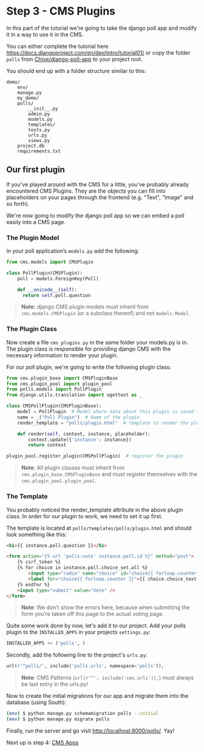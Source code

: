 Step 3 - CMS Plugins
====================

In this part of the tutorial we're going to take the django poll app and modify it in a way to use it in the CMS.

You can either complete the tutorial here <https://docs.djangoproject.com/en/dev/intro/tutorial01/> or copy the folder `polls` from [Chive/django-poll-app](https://github.com/Chive/django-poll-app) to your project root.

You should end up with a folder structure similar to this:

```
demo/
    env/
    manage.py
    my_demo/
    polls/
        __init__.py
        admin.py
        models.py
        templates/
        tests.py
        urls.py
        views.py
    project.db
    requirements.txt
```

Our first plugin
----------------

If you've played around with the CMS for a little, you've probably already encountered CMS Plugins. They are the objects you can fill into placeholders on your pages through the frontend (e.g. "Text", "Image" and so forth).

We're now going to modify the django poll app so we can embed a poll easily into a CMS page.

### The Plugin Model

In your poll application’s `models.py` add the following:

```python
from cms.models import CMSPlugin

class PollPlugin(CMSPlugin):
    poll = models.ForeignKey(Poll)

    def __unicode__(self):
      return self.poll.question
```

> **Note:** django CMS plugin models must inherit from `cms.models.CMSPlugin` (or a subclass thereof) and not `models.Model`.

### The Plugin Class
Now create a file `cms_plugins.py` in the same folder your models.py is in. The plugin class is responsible for providing django CMS with the necessary information to render your plugin.

For our poll plugin, we're going to write the following plugin class:

```python
from cms.plugin_base import CMSPluginBase
from cms.plugin_pool import plugin_pool
from polls.models import PollPlugin
from django.utils.translation import ugettext as _

class CMSPollPlugin(CMSPluginBase):
    model = PollPlugin  # Model where data about this plugin is saved
    name = _("Poll Plugin")  # Name of the plugin
    render_template = "polls/plugin.html"  # template to render the plugin with

    def render(self, context, instance, placeholder):
        context.update({'instance': instance})
        return context

plugin_pool.register_plugin(CMSPollPlugin)  # register the plugin
```

> **Note**: All plugin classes must inherit from `cms.plugin_base.CMSPluginBase` and must register themselves with the `cms.plugin_pool.plugin_pool`.

### The Template
You probably noticed the render_template attribute in the above plugin class. In order for our plugin to work, we need to set it up first.

The template is located at `polls/templates/polls/plugin.html` and should look something like this:

```html
<h1>{{ instance.poll.question }}</h1>

<form action="{% url 'polls:vote' instance.poll.id %}" method="post">
    {% csrf_token %}
    {% for choice in instance.poll.choice_set.all %}
        <input type="radio" name="choice" id="choice{{ forloop.counter }}" value="{{ choice.id }}" />
        <label for="choice{{ forloop.counter }}">{{ choice.choice_text }}</label><br />
    {% endfor %}
    <input type="submit" value="Vote" />
</form>
```

> **Note**: We don’t show the errors here, because when submitting the form you’re taken off this page to the actual voting page.

Quite some work done by now, let's add it to our project. Add your polls plugin to the `INSTALLED_APPS` in your projects `settings.py`:

```python
INSTALLED_APPS += ('polls', )
```

Secondly, add the following line to the project's `urls.py`:

```python
url(r'^polls/', include('polls.urls', namespace='polls')),
```

> **Note**: CMS Patterns (`url(r'^', include('cms.urls')),`) must always be last entry in the urls.py!

Now to create the initial migrations for our app and migrate them into the database (using South):

```bash
(env) $ python manage.py schemamigration polls --initial
(env) $ python manage.py migrate polls
```

Finally, run the server and go visit <http://localhost:8000/polls/>. Yay!

Next up is step 4: [CMS Apps](https://github.com/Chive/djangocms-tutorial/blob/master/Step%204%20-%20CMS%20Apps.md)

